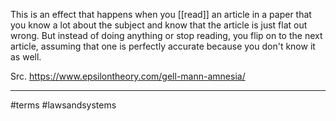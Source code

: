 This is an effect that happens when you [[read]] an article in a paper that you know a lot about the subject and know that the article is just flat out wrong. But instead of doing anything or stop reading, you flip on to the next article, assuming that one is perfectly accurate because you don't know it as well.

Src. https://www.epsilontheory.com/gell-mann-amnesia/
***
#terms
#lawsandsystems
